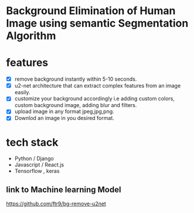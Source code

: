 # Background Elimination of Human Image using semantic Segmentation Algorithm

# features
- [x] remove background instantly within 5-10 seconds.
- [x] u2-net architecture that can extract complex features from an image easily.
- [x] customize your background accordingly i.e adding custom colors, custom background image, adding blur and filters.
- [x] upload image in any format jpeg,jpg,png. 
- [x] Downlod an image in you desired format.

# tech stack
- Python / Django
- Javascript / React.js
- Tensorflow , keras

## link to Machine learning Model
https://github.com/ftr9/bg-remove-u2net
